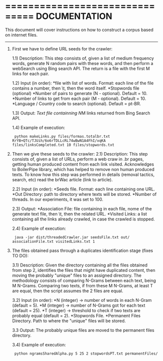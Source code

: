 ===============================
DOCUMENTATION
===============================

This document will cover instructions on how to construct a corpus based on internet files.

-----------------------------

1) First we have to define URL seeds for the crawler:
	
	1.1) Description: This step consists of, given a list of medium frequency words, generate N random pairs with these words, and then perform a webSearch using Bing search API. The return is a file with the first M links for each pair.

	1.2) Input (in order):
		*file with list of words. Format: each line of the file contains a number, then \t, then the word itself.
		*Stopwords file (optional)
		*Number of pairs to generate (N - optional). Default = 10.
		*Number of links to get from each pair (M - optional). Default = 10.
		*Language / Country code to search (optional). Default = pt-BR.

	1.3) Output:
		*Text file containning N*M links returned from Bing Search API.

	1.4) Example of execution:
	
		python makeLinks.py files/formas.totalbr.txt RrYB+QTc/TJUih/6o6rTDLLcRL74wBwN1A4FhI/xqKA files/linksCompleted.txt 10 files/stopwords.txt

2) Then we give these seeds to the crawler:
	2.1) Description: This step consists of, given a list of URLs, perform a web craw in .br pages, getting human produced content from each link visited. Acknowledges to BoilerPipe library, which has helped to remove non human produced texts. To know how this step was performed in details (removal tactics, search, etc) read the brWac article (link to article).

	2.2) Input (in order):
		*Seeds file. Format: each line containing one URL.
		*Out Directory: path to directory where texts will be stored.
		*Number of threads. In our experiments, it was set to 100.

	2.3) Output:
		*Association File: file containing in each file, nome of the generate text file, then \t, then the related URL.
		*Visited Links: a list containing all the links already crawled, in case the crawled is stopped.

	2.4) Example of execution:

		java -jar dist/threadedCrawler.jar seedsFile.txt out/ associationFile.txt visitedLinks.txt 1

3) The files obtained pass through a duplicates identification stage (fixes TO DO):

	3.1) Description: Given the directory containing all the files obtained from step 2, identifies the files that might have duplicated content, then moving the probably "unique" files to an assigned directory. The methodology consists of comparing N-Grams between each text, being M N-Grams. Comparing two texts, if from these M N-Grams, at least T are equal, then the script assumes the 2 files are equal.

	3.2) Input (in order):
		*N (integer) -> number of words in each N-Gram (default = 5).
		*M (integer) -> number of N-Grams got for each text (default = 25).
		*T (integer) -> threshold to check if two texts are probably equal (default = 2).
		*Stopwords File.
		*Permanent Files Directory. Path to where the "unique" files will be stored.

	3.3 Output:
		The probably unique files are moved to the permanent files directory.

	3.4) Example of execution:

		python ngramsSharedAlpha.py 5 25 2 stopwordsPT.txt permanentFiles/